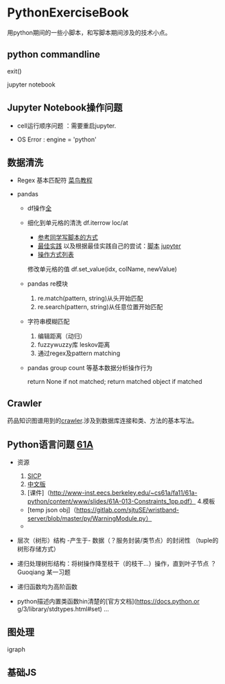 # PythonExerciseBook
用python期间的一些小脚本，和写脚本期间涉及的技术小点。

## python commandline

  exit()
  
  jupyter notebook
  
## Jupyter Notebook操作问题

  + cell运行顺序问题 ：需要重启jupyter.
  
  + OS Error : engine = 'python'

##  数据清洗
+ Regex 基本匹配符 [菜鸟教程](https://www.runoob.com/python/python-reg-expressions.html) 

+ pandas 

    + df操作[全](https://chf2012.github.io/2017/05/17/%E8%BD%AF%E4%BB%B6%E5%BA%94%E7%94%A8_%E7%A8%8B%E5%BA%8F%E7%BC%96%E7%A8%8B/Python/Python_%E4%B8%93%E9%A2%98%E6%80%BB%E7%BB%93/Python_%E6%95%B0%E6%8D%AE%E5%A4%84%E7%90%86_pandas_old/)
   
    + 细化到单元格的清洗 df.iterrow loc/at
      - [参考同学写脚本的方式](https://github.com/Ddd1101/BGP_1)
      - [最佳实践](https://github.com/pandas-dev/pandas/issues/15269) 以及根据最佳实践自己的尝试：[脚本](https://github.com/A-ZHANG1/PythonExerciseBook/blob/master/cleaner.py) [jupyter](https://github.com/A-ZHANG1/PythonExerciseBook/blob/master/regexCleaner.ipynb)
      - [操作方式列表](https://blog.csdn.net/qimiejia5584/article/details/78565953)
      
      修改单元格的值 df.set_value(idx, colName, newValue)

    + pandas re模块
      1. re.match(pattern, string)从头开始匹配
      2. re.search(pattern, string)从任意位置开始匹配
      
    + 字符串模糊匹配 
      1. 编辑距离（动归）
      2. fuzzywuzzy库 leskov距离
      3. 通过regex及pattern matching
      
    + pandas group count 等基本数据分析操作行为
      
      return None if not matched; return matched object if matched

## Crawler

药品知识图谱用到的[crawler](https://github.com/A-ZHANG1/drug/tree/master/crawler/crawler).涉及到数据库连接和类、方法的基本写法。

## Python语言问题 [61A](https://www.bookstack.cn/read/sicp-py-zh/ch5.md#5.2.5%20%E6%B5%81)

+ 资源
  1. [SICP](http://composingprograms.com/pages/12-elements-of-programming.html)
  2. [中文版](https://www.bookstack.cn/read/sicp-py-zh/2.5.md)
  3. [课件]（http://www-inst.eecs.berkeley.edu/~cs61a/fa11/61a-python/content/www/slides/61A-013-Constraints_1pp.pdf）
  4.模板
   + [temp json obj]（https://gitlab.com/sjtuSE/wristband-server/blob/master/py/WarningModule.py）
   + 

+ 层次（树形）结构 -产生于- 数据（？服务封装/类节点）的封闭性 （tuple的树形存储方式） 
+ 递归处理树形结构：将树操作降至枝干（的枝干...）操作，直到叶子节点 ？Guoqiang 某一习题
+ 递归函数均为高阶函数
+ python描述内置类函数hin清楚的[官方文档](https://docs.python.or
g/3/library/stdtypes.html#set)
...

## 图处理

igraph

## 基础JS

